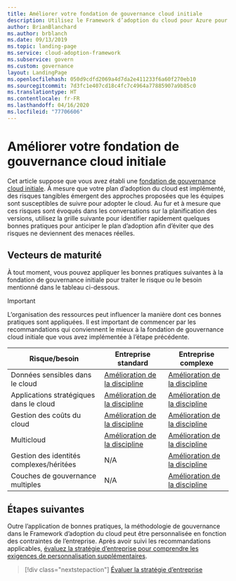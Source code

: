 ```yaml
---
title: Améliorer votre fondation de gouvernance cloud initiale
description: Utilisez le Framework d’adoption du cloud pour Azure pour savoir comment améliorer progressivement la fondation de votre gouvernance cloud initiale.
author: BrianBlanchard
ms.author: brblanch
ms.date: 09/13/2019
ms.topic: landing-page
ms.service: cloud-adoption-framework
ms.subservice: govern
ms.custom: governance
layout: LandingPage
ms.openlocfilehash: 050d9cdfd2069a4d7da2e411233f6a60f270eb10
ms.sourcegitcommit: 7d3fc1e407cd18c4fc7c4964a77885907a9b85c0
ms.translationtype: HT
ms.contentlocale: fr-FR
ms.lasthandoff: 04/16/2020
ms.locfileid: "77706606"
---
```

# <a name="improve-your-initial-cloud-governance-foundation"></a>Améliorer votre fondation de gouvernance cloud initiale

Cet article suppose que vous avez établi une [fondation de gouvernance cloud initiale](./initial-foundation.md). À mesure que votre plan d’adoption du cloud est implémenté, des risques tangibles émergent des approches proposées que les équipes sont susceptibles de suivre pour adopter le cloud. Au fur et à mesure que ces risques sont évoqués dans les conversations sur la planification des versions, utilisez la grille suivante pour identifier rapidement quelques bonnes pratiques pour anticiper le plan d’adoption afin d’éviter que des risques ne deviennent des menaces réelles.

## <a name="maturity-vectors"></a>Vecteurs de maturité

À tout moment, vous pouvez appliquer les bonnes pratiques suivantes à la fondation de gouvernance initiale pour traiter le risque ou le besoin mentionné dans le tableau ci-dessous.

> [!IMPORTANT]
> L’organisation des ressources peut influencer la manière dont ces bonnes pratiques sont appliquées. Il est important de commencer par les recommandations qui conviennent le mieux à la fondation de gouvernance cloud initiale que vous avez implémentée à l’étape précédente.

|Risque/besoin | Entreprise standard | Entreprise complexe |
|---|---|---|
|Données sensibles dans le cloud|[Amélioration de la discipline](./guides/standard/security-baseline-improvement.md)|[Amélioration de la discipline](./guides/complex/security-baseline-improvement.md)|
|Applications stratégiques dans le cloud|[Amélioration de la discipline](./guides/standard/resource-consistency-improvement.md)|[Amélioration de la discipline](./guides/complex/resource-consistency-improvement.md)|
|Gestion des coûts du cloud|[Amélioration de la discipline](./guides/standard/cost-management-improvement.md)|[Amélioration de la discipline](./guides/complex/cost-management-improvement.md)|
|Multicloud|[Amélioration de la discipline](./guides/standard/multicloud-improvement.md)|[Amélioration de la discipline](./guides/complex/multicloud-improvement.md)|
|Gestion des identités complexes/héritées|N/A|[Amélioration de la discipline](./guides/complex/identity-baseline-improvement.md)|
|Couches de gouvernance multiples|N/A|[Amélioration de la discipline](./guides/complex/multiple-layers-of-governance.md)|

## <a name="next-steps"></a>Étapes suivantes

Outre l’application de bonnes pratiques, la méthodologie de gouvernance dans le Framework d’adoption du cloud peut être personnalisée en fonction des contraintes de l’entreprise. Après avoir suivi les recommandations applicables, [évaluez la stratégie d’entreprise pour comprendre les exigences de personnalisation supplémentaires](./corporate-policy.md).

> [!div class="nextstepaction"]
> [Évaluer la stratégie d’entreprise](./corporate-policy.md)
